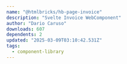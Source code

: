 ```yaml
---
name: "@htmlbricks/hb-page-invoice"
description: "Svelte Invoice WebComponent"
author: "Dario Caruso"
downloads: 607
dependents: 2
updated: "2025-03-09T03:10:42.531Z"
tags: 
  - component-library
---
```

